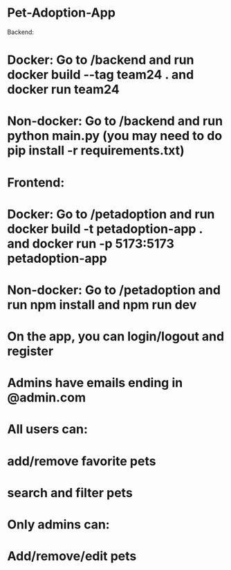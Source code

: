 # Pet-Adoption-App



Backend:
# Docker: Go to /backend and run docker build --tag team24 . and docker run team24
# Non-docker: Go to /backend and run python main.py (you may need to do pip install -r requirements.txt)
#

# Frontend:
# Docker: Go to /petadoption and run docker build -t petadoption-app . and docker run -p 5173:5173 petadoption-app
# Non-docker: Go to /petadoption and run npm install and npm run dev
#
# On the app, you can login/logout and register
# Admins have emails ending in @admin.com
#
# All users can:
# add/remove favorite pets
# search and filter pets
#
# Only admins can:
# Add/remove/edit pets
